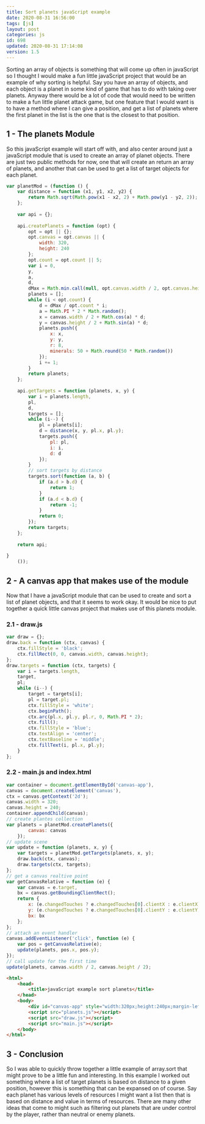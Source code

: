 ```yaml
---
title: Sort planets javaScript example
date: 2020-08-31 16:56:00
tags: [js]
layout: post
categories: js
id: 698
updated: 2020-08-31 17:14:08
version: 1.5
---
```


Sorting an array of objects is something that will come up often in javaScript so I thought I would make a fun little javaScript project that would be an example of why sorting is helpful. Say you have an array of objects, and each object is a planet in some kind of game that has to do with taking over planets. Anyway there would be a lot of code that would need to be written to make a fun little planet attack game, but one feature that I would want is to have a method where I can give a position, and get a list of planets where the first planet in the list is the one that is the closest to that position.

<!-- more -->



## 1 - The planets Module

So this javaScript example will start off with, and also center around just a javaScript module that is used to create an array of planet objects. There are just two public methods for now, one that will create an return an array of planets, and another that can be used to get a list of target objects for each planet.

```js
var planetMod = (function () {
    var distance = function (x1, y1, x2, y2) {
        return Math.sqrt(Math.pow(x1 - x2, 2) + Math.pow(y1 - y2, 2));
    };
 
    var api = {};
 
    api.createPlanets = function (opt) {
        opt = opt || {};
        opt.canvas = opt.canvas || {
            width: 320,
            height: 240
        };
        opt.count = opt.count || 5;
        var i = 0,
        y,
        a,
        d,
        dMax = Math.min.call(null, opt.canvas.width / 2, opt.canvas.height / 2),
        planets = [];
        while (i < opt.count) {
            d = dMax / opt.count * i;
            a = Math.PI * 2 * Math.random();
            x = canvas.width / 2 + Math.cos(a) * d;
            y = canvas.height / 2 + Math.sin(a) * d;
            planets.push({
                x: x,
                y: y,
                r: 8,
                minerals: 50 + Math.round(50 * Math.random())
            });
            i += 1;
        }
        return planets;
    };
 
    api.getTargets = function (planets, x, y) {
        var i = planets.length,
        pl,
        d,
        targets = [];
        while (i--) {
            pl = planets[i];
            d = distance(x, y, pl.x, pl.y);
            targets.push({
                pl: pl,
                i: i,
                d: d
            });
        }
        // sort targets by distance
        targets.sort(function (a, b) {
            if (a.d > b.d) {
                return 1;
            }
            if (a.d < b.d) {
                return -1;
            }
            return 0;
        });
        return targets;
    };
 
    return api;
 
}
    ());
```

## 2 - A canvas app that makes use of the module

Now that I have a javaScript module that can be used to create and sort a list of planet objects, and that it seems to work okay. It would be nice to put together a quick little canvas project that makes use of this planets module.
### 2.1 - draw.js

```js
var draw = {};
draw.back = function (ctx, canvas) {
    ctx.fillStyle = 'black';
    ctx.fillRect(0, 0, canvas.width, canvas.height);
};
draw.targets = function (ctx, targets) {
    var i = targets.length,
    target,
    pl;
    while (i--) {
        target = targets[i];
        pl = target.pl;
        ctx.fillStyle = 'white';
        ctx.beginPath();
        ctx.arc(pl.x, pl.y, pl.r, 0, Math.PI * 2);
        ctx.fill();
        ctx.fillStyle = 'blue';
        ctx.textAlign = 'center';
        ctx.textBaseline = 'middle';
        ctx.fillText(i, pl.x, pl.y);
    }
};
```

### 2.2 - main.js and index.html

```js
var container = document.getElementById('canvas-app'),
canvas = document.createElement('canvas'),
ctx = canvas.getContext('2d');
canvas.width = 320;
canvas.height = 240;
container.appendChild(canvas);
// create plantes collection
var planets = planetMod.createPlanets({
        canvas: canvas
    });
// update scene
var update = function (planets, x, y) {
    var targets = planetMod.getTargets(planets, x, y);
    draw.back(ctx, canvas);
    draw.targets(ctx, targets);
};
// get a canvas realtive point
var getCanvasRelative = function (e) {
    var canvas = e.target,
    bx = canvas.getBoundingClientRect();
    return {
        x: (e.changedTouches ? e.changedTouches[0].clientX : e.clientX) - bx.left,
        y: (e.changedTouches ? e.changedTouches[0].clientY : e.clientY) - bx.top,
        bx: bx
    };
};
// attach an event handler
canvas.addEventListener('click', function (e) {
    var pos = getCanvasRelative(e);
    update(planets, pos.x, pos.y);
});
// call update for the first time
update(planets, canvas.width / 2, canvas.height / 2);
```

```html
<html>
    <head>
        <title>javaScript example sort planets</title>
    </head>
    <body>
        <div id="canvas-app" style="width:320px;height:240px;margin-left:auto;margin-right:auto;"></div>
        <script src="planets.js"></script>
        <script src="draw.js"></script>
        <script src="main.js"></script>
    </body>
</html>
```

## 3 - Conclusion

So I was able to quickly throw together a little example of array.sort that might prove to be a little fun and interesting. In this example I worked out something where a list of target planets is based on distance to a given position, however this is something that can be expansed on of course. Say each planet has various levels of resources I might want a list then that is based on distance and value in terms of resources. There are many other ideas that come to might such as filtering out planets that are under control by the player, rather than neutral or enemy planets.